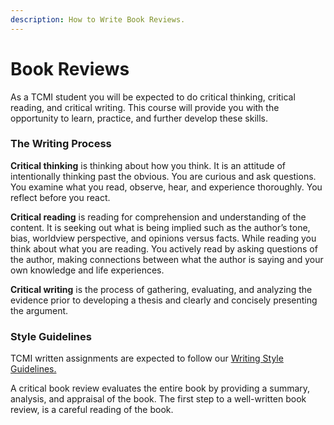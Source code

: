```yaml
---
description: How to Write Book Reviews.
---
```


# Book Reviews

As a TCMI student you will be expected to do critical thinking, critical reading, and critical writing. This course will provide you with the opportunity to learn, practice, and further develop these skills.

### The Writing Process

**Critical thinking** is thinking about how you think. It is an attitude of intentionally thinking past the obvious. You are curious and ask questions. You examine what you read, observe, hear, and experience thoroughly. You reflect before you react.

**Critical reading** is reading for comprehension and understanding of the content. It is seeking out what is being implied such as the author’s tone, bias, worldview perspective, and opinions versus facts. While reading you think about what you are reading. You actively read by asking questions of the author, making connections between what the author is saying and your own knowledge and life experiences.

**Critical writing** is the process of gathering, evaluating, and analyzing the evidence prior to developing a thesis and clearly and concisely presenting the argument.

### Style Guidelines

TCMI written assignments are expected to follow our [Writing Style Guidelines.](style-guides.md)

A critical book review evaluates the entire book by providing a summary, analysis, and appraisal of the book. The first step to a well-written book review, is a careful reading of the book.

